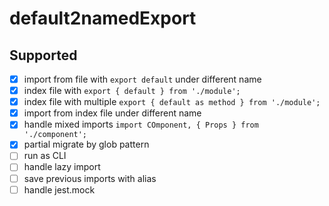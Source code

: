 # default2namedExport

## Supported

- [x] import from file with `export default`  under different name
- [x] index file with `export { default } from './module';`
- [x] index file with multiple `export { default as method } from './module';`
- [x] import from index file under different name
- [x] handle mixed imports `import COmponent, { Props } from './component';`
- [x] partial migrate by glob pattern
- [ ] run as CLI
- [ ] handle lazy import
- [ ] save previous imports with alias
- [ ] handle jest.mock
